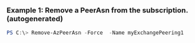 ### Example 1: Remove a PeerAsn from the subscription. (autogenerated)
```powershell
PS C:\> Remove-AzPeerAsn -Force  -Name myExchangePeering1
```


